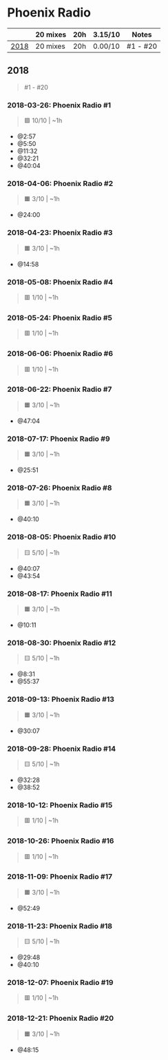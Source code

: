 # Phoenix Radio

<!-- toc:start -->

| | 20 mixes | 20h | 3.15/10 | Notes |
| - | - | - | - | - |
| [2018](#2018) | 20 mixes | 20h | 0.00/10 | #1 - #20 |
<!-- toc:end -->

## 2018

> #1 - #20

### 2018-03-26: Phoenix Radio #1

> 🟪 10/10 | ~1h

- @2:57
- @5:50
- @11:32
- @32:21
- @40:04

### 2018-04-06: Phoenix Radio #2

> 🟧 3/10 | ~1h

- @24:00

### 2018-04-23: Phoenix Radio #3

> 🟧 3/10 | ~1h

- @14:58

### 2018-05-08: Phoenix Radio #4

> 🟥 1/10 | ~1h

### 2018-05-24: Phoenix Radio #5

> 🟥 1/10 | ~1h

### 2018-06-06: Phoenix Radio #6

> 🟥 1/10 | ~1h

### 2018-06-22: Phoenix Radio #7

> 🟧 3/10 | ~1h

- @47:04

### 2018-07-17: Phoenix Radio #9

> 🟧 3/10 | ~1h

- @25:51

### 2018-07-26: Phoenix Radio #8

> 🟧 3/10 | ~1h

- @40:10

### 2018-08-05: Phoenix Radio #10

> 🟨 5/10 | ~1h

- @40:07
- @43:54

### 2018-08-17: Phoenix Radio #11

> 🟧 3/10 | ~1h

- @10:11

### 2018-08-30: Phoenix Radio #12

> 🟨 5/10 | ~1h

- @8:31
- @55:37

### 2018-09-13: Phoenix Radio #13

> 🟧 3/10 | ~1h

- @30:07

### 2018-09-28: Phoenix Radio #14

> 🟨 5/10 | ~1h

- @32:28
- @38:52

### 2018-10-12: Phoenix Radio #15

> 🟥 1/10 | ~1h

### 2018-10-26: Phoenix Radio #16

> 🟥 1/10 | ~1h

### 2018-11-09: Phoenix Radio #17

> 🟧 3/10 | ~1h

- @52:49

### 2018-11-23: Phoenix Radio #18

> 🟨 5/10 | ~1h

- @29:48
- @40:10

### 2018-12-07: Phoenix Radio #19

> 🟥 1/10 | ~1h

### 2018-12-21: Phoenix Radio #20

> 🟧 3/10 | ~1h

- @48:15
